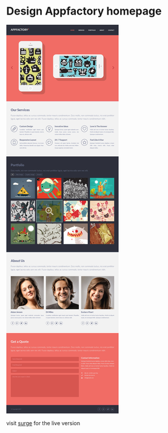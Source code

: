 # Design Appfactory homepage

<img src="./+assets/design-appfactory.jpg">

visit [surge](https://sander-appfactory.surge.sh) for the live version